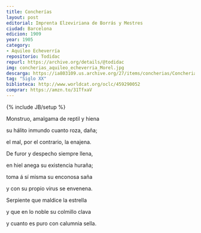 ```yaml
---
title: Concherías
layout: post
editorial: Imprenta Elzeviriana de Borrás y Mestres
ciudad: Barcelona
edicion: 1909
year: 1905
category:
- Aquileo Echeverría
repositorio: Todidac
repurl: https://archive.org/details/@todidac
img: concherias_aquileo_echeverria_Morel.jpg
descarga: https://ia803109.us.archive.org/27/items/concherias/Concherias%20Completo.pdf
tag: "Siglo XX"
biblioteca: http://www.worldcat.org/oclc/459290052
comprar: https://amzn.to/31TfxaV
---
```

{% include JB/setup %}

Monstruo, amalgama de reptil y hiena
  
su hálito inmundo cuanto roza, daña;
  
el mal, por el contrario, la enajena. 
   
De furor y despecho siempre llena, 

en hiel anega su existencia huraña; 
 
toma á sí misma su enconosa saña 
 
y con su propio virus se envenena. 
 
Serpiente que maldice la estrella 
 
y que en lo noble su colmillo clava 
 
y cuanto es puro con calumnia sella.
